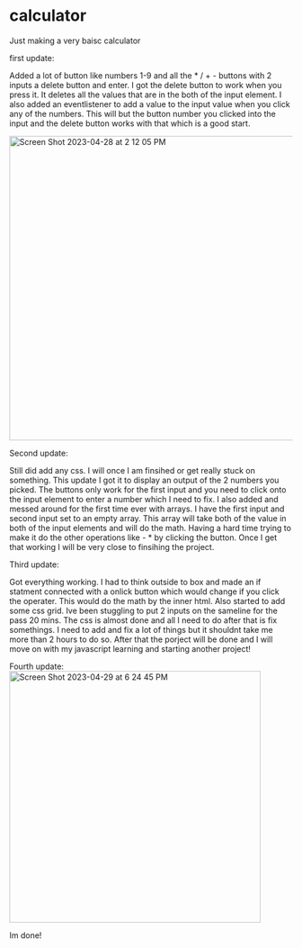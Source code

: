 # calculator
Just making a very baisc calculator

first update:

  Added a lot of button like numbers 1-9 and all the * / + - buttons with 2 inputs a delete button and enter.
I got the delete button to work when you press it. It deletes all the values that are in the both of the input element. 
I also added an eventlistener to add a value to the input value when you click any of the numbers. This will but the button number you clicked into the input and the delete button works with that which is a good start. 

<img width="541" alt="Screen Shot 2023-04-28 at 2 12 05 PM" src="https://user-images.githubusercontent.com/127148272/235222531-8fc7e866-19d3-4a8e-85f2-eae794f543a3.png">


Second update:

  Still did add any css. I will once I am finsihed or get really stuck on something. This update I got it to display an output of the 2 numbers you picked. The buttons only work for the first input and you need to click onto the input element to enter a number which I need to fix. I also added and messed around for the first time ever with arrays. I have the first input and second input set to an empty array. This array will take both of the value in both of the input elements and will do the math. Having a hard time trying to make it do the other operations like - * by clicking the button. Once I get that working I will be very close to finsihing the project.

Third update:

  Got everything working. I had to think outside to box and made an if statment connected with a onlick button which would change if you click the operater. This would do the math by the inner html. Also started to add some css grid. Ive been stuggling to put 2 inputs on the sameline for the pass 20 mins. The css is almost done and all I need to do after that is fix somethings. I need to add and fix a lot of things but it shouldnt take me more than 2 hours to do so. After that the porject will be done and I will move on with my javascript learning and starting another project!
  
 Fourth update: 
 <img width="447" alt="Screen Shot 2023-04-29 at 6 24 45 PM" src="https://user-images.githubusercontent.com/127148272/235326545-97eb075c-6214-4190-8af6-74e8022dcfb0.png">

Im done!
 
